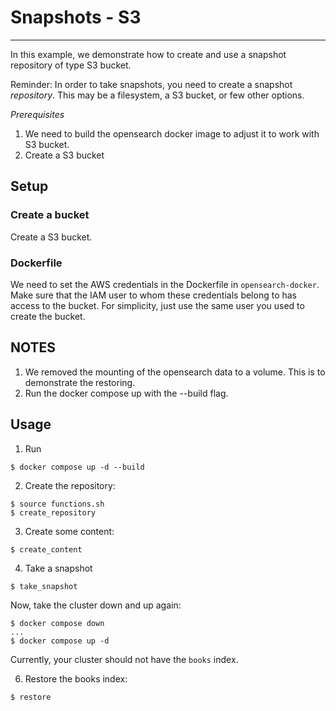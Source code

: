 # Snapshots - S3
---

In this example, we demonstrate how to create and use a snapshot repository of type S3 bucket.

Reminder: In order to take snapshots, you need to create a snapshot _repository_. This may be a filesystem,
a S3 bucket, or few other options.

_Prerequisites_
1. We need to build the opensearch docker image to adjust it to work with S3 bucket.
2. Create a S3 bucket


## Setup

### Create a bucket
Create a S3 bucket.

### Dockerfile
We need to set the AWS credentials in the Dockerfile in `opensearch-docker`. Make
sure that the IAM user to whom these credentials belong to has access to the bucket.
For simplicity, just use the same user you used to create the bucket.


## NOTES
1. We removed the mounting of the opensearch data to a volume. This is to demonstrate the restoring.
2. Run the docker compose up with the --build flag.

## Usage

1. Run
```
$ docker compose up -d --build
```

2. Create the repository:
```
$ source functions.sh
$ create_repository
```

3. Create some content:
```
$ create_content
```

4. Take a snapshot
```
$ take_snapshot
```

Now, take the cluster down and up again:
```
$ docker compose down
...
$ docker compose up -d
```

Currently, your cluster should not have the `books` index.

6. Restore the books index:
```
$ restore
```

